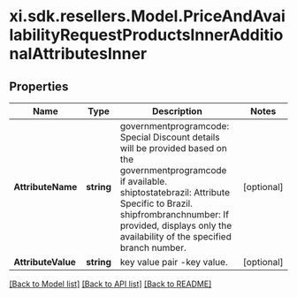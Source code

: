 # xi.sdk.resellers.Model.PriceAndAvailabilityRequestProductsInnerAdditionalAttributesInner

## Properties

Name | Type | Description | Notes
------------ | ------------- | ------------- | -------------
**AttributeName** | **string** | governmentprogramcode: Special Discount details will be provided based on the governmentprogramcode if available. shiptostatebrazil: Attribute Specific to Brazil. shipfrombranchnumber: If provided, displays only the availability of the specified branch number. | [optional] 
**AttributeValue** | **string** | key value pair -key value. | [optional] 

[[Back to Model list]](../README.md#documentation-for-models) [[Back to API list]](../README.md#documentation-for-api-endpoints) [[Back to README]](../README.md)

